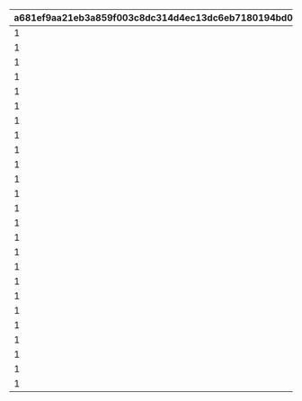 |a681ef9aa21eb3a859f003c8dc314d4ec13dc6eb7180194bd00864da2787ce45|766753a6af53658cc9b0aa4c3c7ea4a5df788dfcb4ced14bc981094b5ee61ea8|e487c55ff1a1816189cfb110fb1daff7098d52614120b0cc433c86208125f0c7|b637134a3699245391db5665c9059bbf88e7f404d645623bb85994368010b7f5|37d56a650850324eb6093432228909a36ba6e2e688f0f0cb14ead75363690b98|da8c4d46e9a585d4c1f90b08274c6aa93abac62adee7e7b39ee4b0b8dafbc60b|125385f72390b2c2adc69df9118e1d85f7a0ef47e2703fca469f3206620e74ce|b442989609972481e842010a04be0dd3fe88ff39b4a926bf2aa3a0e8c0807f16|13e76427ad249f6c2dbacdd25cd5a61336af4614863d28b928a47d2edae68120|2e1ba14b26ffbd357e58f4523e02ce4cf10dcd803d65a9da51d490d6c558273c|281c85feea1a6528d0b9bc7d1f3dc1ee3879ce458abab2ed63e6da80ab4eca4e|41ca5c71899f24fbd72f23f76893a9bcf2d49da6c6256c3e333799d2fad94492|c0e409f83f99add91f9f48b73b635f3940d6153db2e927c0187822f10b25f39c|8017627f7f70e523573acbee458897e878611bf68c3316e7a653ca5a5b6b290b|f544724bf142d17647b6b8c8dfab280832f6e77398cac7e65d30afd14258cdd4|a2e2a8a516092267225c6ac4aed8b852dae9602e18a00317c952eebb1d22ebcc|
| --- | --- | --- | --- | --- | --- | --- | --- | --- | --- | --- | --- | --- | --- | --- | --- |
|1|0|0|0|0|0|8|0|110001|0|0|140000|0|30|91002|4|
|1|0|0|0|0|0|8|0|110002|0|0|140000|0|30|91002|4|
|1|0|0|0|0|0|8|0|110003|0|0|140000|0|30|91002|4|
|1|0|0|0|0|0|8|0|110004|0|0|140000|0|30|91002|4|
|1|0|0|0|0|0|8|0|110005|0|0|140000|0|30|91002|4|
|1|0|0|0|0|0|8|0|120001|0|0|140000|0|30|91002|4|
|1|0|0|0|0|0|8|0|120002|0|0|140000|0|30|91002|4|
|1|0|0|0|0|0|8|0|120003|0|0|140000|0|30|91002|4|
|1|0|0|0|0|0|8|0|120004|0|0|140000|0|30|91002|4|
|1|0|0|0|0|0|8|0|120005|0|0|140000|0|30|91002|4|
|1|0|0|0|0|0|8|0|130001|0|0|140000|0|30|91002|4|
|1|0|0|0|0|0|8|0|130002|0|0|140000|0|30|91002|4|
|1|0|0|0|0|0|8|0|130003|0|0|140000|0|30|91002|4|
|1|0|0|0|0|0|8|0|130004|0|0|140000|0|30|91002|4|
|1|0|0|0|0|0|8|0|130005|0|0|140000|0|30|91002|4|
|1|0|0|0|0|0|8|0|140001|0|0|140000|0|30|91002|4|
|1|0|0|0|0|0|8|0|140002|0|0|140000|0|30|91002|4|
|1|0|0|0|0|0|8|0|140003|0|0|140000|0|30|91002|4|
|1|0|0|0|0|0|8|0|140004|0|0|140000|0|30|91002|4|
|1|0|0|0|0|0|8|0|140005|0|0|140000|0|30|91002|4|
|1|0|0|0|0|0|8|0|150001|0|0|140000|0|30|91002|4|
|1|0|0|0|0|0|8|0|150002|0|0|140000|0|30|91002|4|
|1|0|0|0|0|0|8|0|150003|0|0|140000|0|30|91002|4|
|1|0|0|0|0|0|8|0|150004|0|0|140000|0|30|91002|4|
|1|0|0|0|0|0|8|0|150005|0|0|140000|0|30|91002|4|